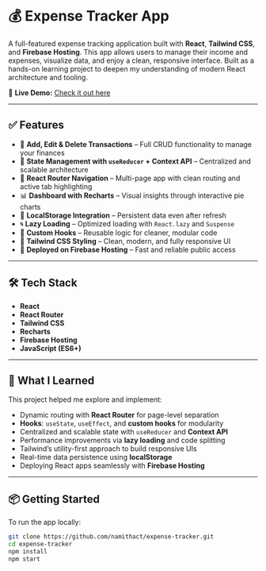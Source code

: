 # 💰 Expense Tracker App

A full-featured expense tracking application built with **React**, **Tailwind CSS**, and **Firebase Hosting**. This app allows users to manage their income and expenses, visualize data, and enjoy a clean, responsive interface. Built as a hands-on learning project to deepen my understanding of modern React architecture and tooling.

🔗 **Live Demo:** [Check it out here](https://expense-tracker-cf826.web.app/)

---

## ✅ Features

- 🔄 **Add, Edit & Delete Transactions** – Full CRUD functionality to manage your finances
- 🧠 **State Management with `useReducer` + Context API** – Centralized and scalable architecture
- 🧭 **React Router Navigation** – Multi-page app with clean routing and active tab highlighting
- 📊 **Dashboard with Recharts** – Visual insights through interactive pie charts
- 💾 **LocalStorage Integration** – Persistent data even after refresh
- 🌀 **Lazy Loading** – Optimized loading with `React.lazy` and `Suspense`
- 🧩 **Custom Hooks** – Reusable logic for cleaner, modular code
- 🎨 **Tailwind CSS Styling** – Clean, modern, and fully responsive UI
- 🚀 **Deployed on Firebase Hosting** – Fast and reliable public access

---

## 🛠️ Tech Stack

- **React**
- **React Router**
- **Tailwind CSS**
- **Recharts**
- **Firebase Hosting**
- **JavaScript (ES6+)**

---

## 🧠 What I Learned

This project helped me explore and implement:

- Dynamic routing with **React Router** for page-level separation
- **Hooks**: `useState`, `useEffect`, and **custom hooks** for modularity
- Centralized and scalable state with `useReducer` and **Context API**
- Performance improvements via **lazy loading** and code splitting
- Tailwind’s utility-first approach to build responsive UIs
- Real-time data persistence using **localStorage**
- Deploying React apps seamlessly with **Firebase Hosting**

---

## 📦 Getting Started

To run the app locally:

```bash
git clone https://github.com/namithact/expense-tracker.git
cd expense-tracker
npm install
npm start
